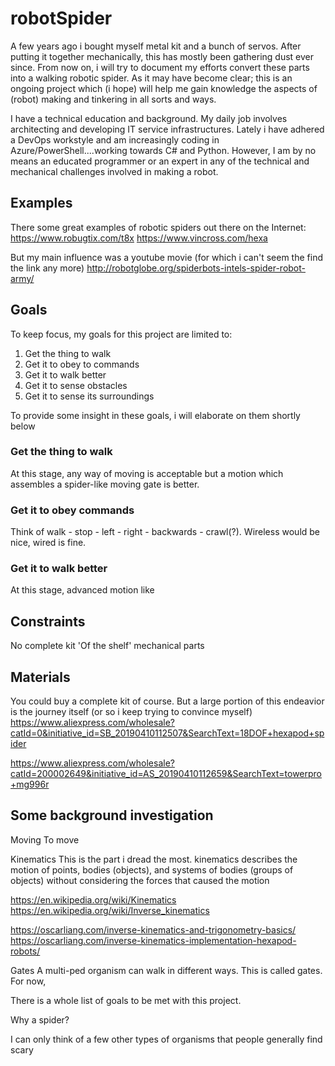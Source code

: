 # robotSpider

A few years ago i bought myself metal kit and a bunch of servos. After putting it together mechanically, this has mostly been gathering dust ever since. From now on, i will try to document my efforts convert these parts into a walking robotic spider. As it may have become clear; this is an ongoing project which (i hope) will help me gain knowledge the aspects of (robot) making and tinkering in all sorts and ways.

I have a technical education and background. My daily job involves architecting and developing IT service infrastructures. Lately i have adhered a DevOps workstyle and am increasingly coding in Azure/PowerShell....working towards C# and Python. However, I am by no means an educated programmer or an expert in any of the technical and mechanical challenges involved in making a robot.

## Examples

There some great examples of robotic spiders out there on the Internet:
https://www.robugtix.com/t8x
https://www.vincross.com/hexa

But my main influence was a youtube movie (for which i can't seem the find the link any more)
http://robotglobe.org/spiderbots-intels-spider-robot-army/

## Goals

To keep focus, my goals for this project are limited to:

1. Get the thing to walk
2. Get it to obey to commands
3. Get it to walk better
4. Get it to sense obstacles
5. Get it to sense its surroundings

To provide some insight in these goals, i will elaborate on them shortly below

### Get the thing to walk

At this stage, any way of moving is acceptable but a motion which assembles a spider-like moving gate is better.

### Get it to obey commands

Think of walk - stop - left - right - backwards - crawl(?). Wireless would be nice, wired is fine.

### Get it to walk better

At this stage, advanced motion like 

## Constraints

No complete kit
'Of the shelf' mechanical parts

## Materials

You could buy a complete kit of course. But a large portion of this endeavior is the journey itself (or so i keep trying to convince myself)
https://www.aliexpress.com/wholesale?catId=0&initiative_id=SB_20190410112507&SearchText=18DOF+hexapod+spider


https://www.aliexpress.com/wholesale?catId=200002649&initiative_id=AS_20190410112659&SearchText=towerpro+mg996r



## Some background investigation

Moving
To move 

Kinematics
This is the part i dread the most. kinematics describes the motion of points, bodies (objects), and systems of bodies (groups of objects) without considering the forces that caused the motion

https://en.wikipedia.org/wiki/Kinematics
https://en.wikipedia.org/wiki/Inverse_kinematics


https://oscarliang.com/inverse-kinematics-and-trigonometry-basics/
https://oscarliang.com/inverse-kinematics-implementation-hexapod-robots/

Gates
A multi-ped organism can walk in different ways. This is called gates. For now, 





There is a whole list of goals to be met with this project.



Why a spider?

I can only think of a few other types of organisms that people generally find scary






